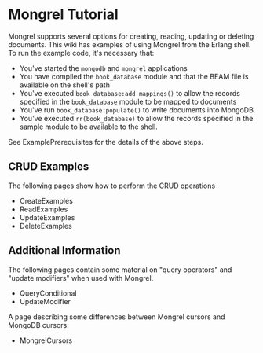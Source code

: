 # Mongrel Tutorial #

Mongrel supports several options for creating, reading, updating or deleting documents. This wiki has examples of using Mongrel from the Erlang shell. To run the example code, it's necessary that:
  * You've started the `mongodb` and `mongrel` applications
  * You have compiled the `book_database` module and that the BEAM file is available on the shell's path
  * You've executed `book_database:add_mappings()` to allow the records specified in the `book_database` module to be mapped to documents
  * You've run `book_database:populate()` to write documents into MongoDB.
  * You've executed `rr(book_database)` to allow the records specified in the sample module to be available to the shell.

See ExamplePrerequisites for the details of the above steps.

## CRUD Examples ##
The following pages show how to perform the CRUD operations

  * CreateExamples
  * ReadExamples
  * UpdateExamples
  * DeleteExamples

## Additional Information ##
The following pages contain some material on "query operators" and "update modifiers" when used with Mongrel.

  * QueryConditional
  * UpdateModifier

A page describing some differences between Mongrel cursors and MongoDB cursors:
  * MongrelCursors